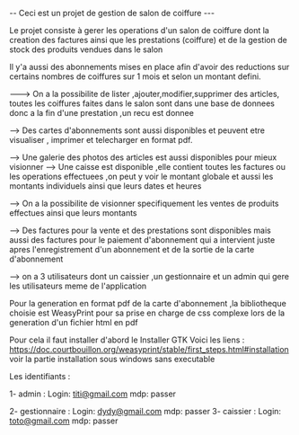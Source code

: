 -- Ceci est un projet de gestion de salon de coiffure ---

Le projet consiste à gerer les operations d'un salon de coiffure dont la creation des factures ainsi que les prestations (coiffure) et de la gestion de stock des produits vendues dans le salon 

Il y'a aussi des abonnements mises en place afin d'avoir des reductions sur certains nombres de coiffures sur 1 mois et selon un montant defini.

---> On a la possibilite de lister ,ajouter,modifier,supprimer des articles, toutes les coiffures faites dans le salon sont dans une base de donnees donc a la fin d'une prestation ,un recu est donnee

--> Des cartes d'abonnements sont aussi disponibles et peuvent etre visualiser , imprimer et telecharger en format pdf.  

--> Une galerie des photos des articles est aussi disponibles pour mieux visionner 
--> Une caisse est disponible ,elle contient toutes les factures ou les operations effectuees ,on peut y voir le montant globale et aussi les montants individuels ainsi que leurs dates et heures 

--> On a la possibilite de visionner specifiquement les ventes de produits effectues ainsi que leurs montants 

--> Des factures pour la vente et des prestations sont disponibles mais aussi des factures pour le paiement d'abonnement qui a intervient juste apres l'enregistrement d'un abonnement et de la sortie de la carte d'abonnement 

--> on a 3 utilisateurs dont un caissier ,un gestionnaire et un admin qui gere les utilisateurs meme de l'application 

Pour la generation en format pdf de la carte d'abonnement ,la bibliotheque choisie est WeasyPrint pour sa prise en charge de css complexe lors de la generation d'un fichier html en pdf 

Pour cela il faut installer d'abord le Installer GTK
Voici les liens : https://doc.courtbouillon.org/weasyprint/stable/first_steps.html#installation
voir la partie installation sous windows sans executable 


Les identifiants : 

1- admin : 
    Login: titi@gmail.com
    mdp: passer

2- gestionnaire : 
    Login: dydy@gmail.com
    mdp: passer
3- caissier : 
    Login: toto@gmail.com
    mdp: passer